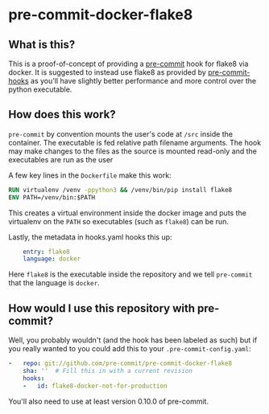 pre-commit-docker-flake8
========================

## What is this?

This is a proof-of-concept of providing a [pre-commit](http://pre-commit.com)
hook for flake8 via docker.  It is suggested to instead use flake8 as provided
by [pre-commit-hooks](https://github.com/pre-commit/pre-commit-hooks) as
you'll have slightly better performance and more control over the python
executable.

## How does this work?

`pre-commit` by convention mounts the user's code at `/src` inside the
container.  The executable is fed relative path filename arguments.  The hook
may make changes to the files as the source is mounted read-only and the
executables are run as the user

A few key lines in the `Dockerfile` make this work:

```dockerfile
RUN virtualenv /venv -ppython3 && /venv/bin/pip install flake8
ENV PATH=/venv/bin:$PATH
```

This creates a virtual environment inside the docker image and puts the
virtualenv on the `PATH` so executables (such as `flake8`) can be run.

Lastly, the metadata in hooks.yaml hooks this up:

```yaml
    entry: flake8
    language: docker
```

Here `flake8` is the executable inside the repository and we tell
`pre-commit` that the language is `docker`.


## How would I use this repository with pre-commit?

Well, you probably wouldn't (and the hook has been labeled as such) but if you
really wanted to you could add this to your `.pre-commit-config.yaml`:

```yaml
-   repo: git://github.com/pre-commit/pre-commit-docker-flake8
    sha: ''  # Fill this in with a current revision
    hooks:
    -   id: flake8-docker-not-for-production
```

You'll also need to use at least version 0.10.0 of pre-commit.

